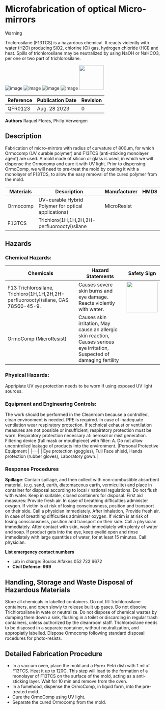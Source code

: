 # Microfabrication of optical Micro-mirrors

> [!WARNING]
> Triclorosilane (F13TCS) is a hazardous chemical. It reacts violently with water (H2O) producing SiO2, chlorine (Cl) gas, hydrogen chloride (HCl) and heat. Spills of trichlorosilane may be neutralized by using NaOH or NaHCO3, per one or two part of trichlorosilane.

![image](https://github.com/tii-qfoundry/SOP/assets/14344419/aabde309-ce50-4a38-96ea-d14960f12dff) ![image](https://github.com/tii-qfoundry/SOP/assets/14344419/5d1ecf5b-9614-4297-beb7-cc6cf63310fb)
![image](https://github.com/tii-qfoundry/SOP/assets/14344419/f06a5444-b751-4e2e-8c37-4f0f6753b0d6) ![image](https://github.com/tii-qfoundry/SOP/assets/14344419/b2310d8b-cfdb-4b34-bbc3-2c6f5ce9bcf7)
<img src ="https://github.com/tii-qfoundry/SOP/assets/14344419/7e58103a-1248-4cff-a929-7379130e0fb7" width=80>

| Reference | Publication Date | Revision |
|----|----|----|
|QFR0123 | Aug. 28 2023 | 0 |


**Authors**
Raquel Flores,
Philip Verwergen

##   Description
Fabrication of micro-mirrors with radius of curvature of 800um, for which Ormocomp (UV curable polymer) and 
F13TCS (anti-sticking monolayer agent) are used. A mold made of silicon or glass is used, in which we will 
dispense the Ormocomp and cure it with UV light. Prior to dispensing OrmoComp, we will need to pre-treat the 
mold by coating it with a monolayer of F13TCS, to allow the easy removal of the cured polymer from the mold. 

|Materials| Description | Manufacturer | HMDS|
|---|---|---|---|
|Ormocomp | UV-curable Hybrid Polymer for optical applications)| MicroResist | |
|F13TCS| Trichloro(1H,1H,2H,2H-perfluorooctyl)silane | | |

##   Hazards
### Chemical Hazards:
|Chemicals|**Hazard Statements**|Safety Sign|
|---|---|---|
| F13 Trichlorosilane, Trichloro(1H,1H,2H,2H-perfluorooctyl)silane, CAS 78560-45-9. | Causes severe skin burns and eye damage. Reacts violently with water. | <img src="https://github.com/tii-qfoundry/SOP/assets/14344419/59c6472e-11ec-4888-907a-a8a18f57b702" width=100> 
| OrmoComp (MicroResist) | Causes skin irritation, May cause an allergic skin reaction, Causes serious eye irritation, Suspected of damaging fertility | |

### Physical Hazards:
Appripiate UV eye protection needs to be worn if using exposed UV light sources.
### Equipment and Engineering Controls:
The work should be performed in the Cleanroom because a controlled, clean environment is needed. PPE is required. In case of inadequate ventilation wear respiratory protection. 
If technical exhaust or ventilation measures are not possible or insufficient, respiratory protection must be worn. Respiratory protection necessary at: aerosol or
mist generation. Filtering device (full mask or mouthpiece) with filter: A. Do not allow uncontrolled leakage of products into the environment.
|Personal Protective Equipment |
|---|
| Eye protection (goggles), Full Face shield, Hands protection (rubber gloves), Laboratory gown.|

### Response Procedures
**Spillage**: Contain spillage, and then collect with non-combustible absorbent material, (e.g. sand,
earth, diatomaceous earth, vermiculite) and place in container for disposal according to local /
national regulations. Do not flush with water. Keep in suitable, closed containers for disposal.
First aid measures: Provide fresh air. In case of breathing difficulties administer oxygen. If victim is at
risk of losing consciousness, position and transport on their side. Call a physician immediately. After
inhalation, Provide fresh air. In case of breathing difficulties administer oxygen. If victim is at risk of
losing consciousness, position and transport on their side. Call a physician immediately. After contact
with skin, wash immediately with plenty of water and soap. If product gets into the eye, keep eyelid
open and rinse immediately with large quantities of water, for at least 15 minutes. Call physician.

**List emergency contact numbers**
- Lab in charge: Boulos Alfakes 052 722 6672
- **Civil Defense: 999**

## Handling, Storage and Waste Disposal of Hazardous Materials
Store all chemicals in labelled containers. Do not fill Trichlorosilane containers, and open slowly to release built up gases. Do not dissolve Trichlorosilane in wate or neutralize.
Do not dispose of chemical wastes by dumping them down a sink, flushing in a toilet or discarding in regular trash containers, unless authorized by the cleanroom staff. 
Trichlorosilane needs to be disposed in a separate container, without neutralization, and appropiatly labelled.
Dispose Ormocomp following standard disposal rocedures for photo-resists.

## Detailed Fabrication Procedure
- In a vaccum oven, place the mold and a Pyrex Petri dish with 1 ml of F13TCS. Heat it up to
120C. This step will lead to the formation of a monolayer of F13TCS on the surface of the mold,
acting as a anti-sticking layer. Wait for 10 min and remove from the oven.
- In a fumehood, dispense the OrmoComp, in liquid form, into the pre-treated mold.
- Cure the OrmoComp using UV light.
- Separate the cured Ormocomp from the mold. 

